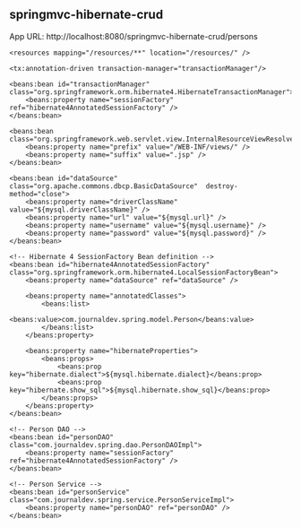 springmvc-hibernate-crud
--------------------------

App URL: http://localhost:8080/springmvc-hibernate-crud/persons


<annotation-driven />
	<context:property-placeholder location="classpath:database.properties" />
	<context:component-scan base-package="com.journaldev.spring" />

	<resources mapping="/resources/**" location="/resources/" />
	
	<tx:annotation-driven transaction-manager="transactionManager"/>
	
	<beans:bean id="transactionManager" class="org.springframework.orm.hibernate4.HibernateTransactionManager">
		<beans:property name="sessionFactory" ref="hibernate4AnnotatedSessionFactory" />
	</beans:bean>

	<beans:bean class="org.springframework.web.servlet.view.InternalResourceViewResolver">
		<beans:property name="prefix" value="/WEB-INF/views/" />
		<beans:property name="suffix" value=".jsp" />
	</beans:bean>

	<beans:bean id="dataSource" class="org.apache.commons.dbcp.BasicDataSource"  destroy-method="close">
		<beans:property name="driverClassName" value="${mysql.driverClassName}" />
		<beans:property name="url" value="${mysql.url}" />
		<beans:property name="username" value="${mysql.username}" />
		<beans:property name="password" value="${mysql.password}" />
	</beans:bean>

	<!-- Hibernate 4 SessionFactory Bean definition -->
	<beans:bean id="hibernate4AnnotatedSessionFactory" class="org.springframework.orm.hibernate4.LocalSessionFactoryBean">
		<beans:property name="dataSource" ref="dataSource" />
		
		<beans:property name="annotatedClasses">
			<beans:list>
				<beans:value>com.journaldev.spring.model.Person</beans:value>
			</beans:list>
		</beans:property>
		
		<beans:property name="hibernateProperties">
			<beans:props>
				<beans:prop key="hibernate.dialect">${mysql.hibernate.dialect}</beans:prop>
				<beans:prop key="hibernate.show_sql">${mysql.hibernate.show_sql}</beans:prop>
			</beans:props>
		</beans:property>
	</beans:bean>

	<!-- Person DAO -->	
	<beans:bean id="personDAO" class="com.journaldev.spring.dao.PersonDAOImpl">
		<beans:property name="sessionFactory" ref="hibernate4AnnotatedSessionFactory" />
	</beans:bean>
	
	<!-- Person Service -->
	<beans:bean id="personService" class="com.journaldev.spring.service.PersonServiceImpl">
		<beans:property name="personDAO" ref="personDAO" />
	</beans:bean>